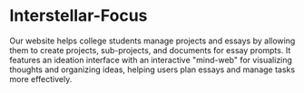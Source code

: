 # Interstellar-Focus
Our website helps college students manage projects and essays by allowing them to create projects, sub-projects, and documents for essay prompts. It features an ideation interface with an interactive "mind-web" for visualizing thoughts and organizing ideas, helping users plan essays and manage tasks more effectively.
